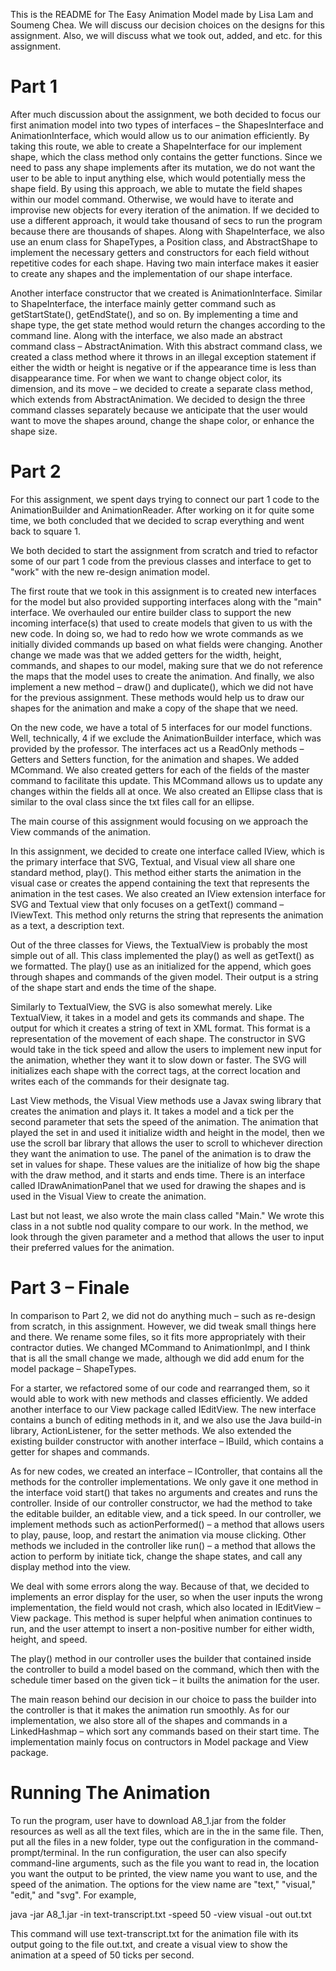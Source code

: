 This is the README for The Easy Animation Model made by Lisa Lam and Soumeng Chea. We will discuss our decision choices on the designs for this assignment. Also, we will discuss what we took out, added, and etc. for this assignment.

# Part 1

After much discussion about the assignment, we both decided to focus our first animation model into two types of interfaces – the ShapesInterface and AnimationInterface, which would allow us to our animation efficiently. By taking this route, we able to create a ShapeInterface for our implement shape, which the class method only contains the getter functions. Since we need to pass any shape implements after its mutation, we do not want the user to be able to input anything else, which would potentially mess the shape field. By using this approach, we able to mutate the field shapes within our model command. Otherwise, we would have to iterate and improvise new objects for every iteration of the animation. If we decided to use a different approach, it would take thousand of secs to run the program because there are thousands of shapes. Along with ShapeInterface, we also use an enum class for ShapeTypes, a Position class, and AbstractShape to implement the necessary getters and constructors for each field without repetitive codes for each shape. Having two main interface makes it easier to create any shapes and the implementation of our shape interface.

Another interface constructor that we created is AnimationInterface. Similar to ShapeInterface, the interface mainly getter command such as getStartState(), getEndState(), and so on. By implementing a time and shape type, the get state method would return the changes according to the command line. Along with the interface, we also made an abstract command class – AbstractAnimation. With this abstract command class, we created a class method where it throws in an illegal exception statement if either the width or height is negative or if the appearance time is less than disappearance time. For when we want to change object color, its dimension, and its move – we decided to create a separate class method, which extends from AbstractAnimation. We decided to design the three command classes separately because we anticipate that the user would want to move the shapes around, change the shape color, or enhance the shape size.

# Part 2

For this assignment, we spent days trying to connect our part 1 code to the AnimationBuilder and AnimationReader. After working on it for quite some time, we both concluded that we decided to scrap everything and went back to square 1. 

We both decided to start the assignment from scratch and tried to refactor some of our part 1 code from the previous classes and interface to get to "work" with the new re-design animation model. 

The first route that we took in this assignment is to created new interfaces for the model but also provided supporting interfaces along with the "main" interface. We overhauled our entire builder class to support the new incoming interface(s) that used to create models that given to us with the new code. In doing so, we had to redo how we wrote commands as we initially divided commands up based on what fields were changing. Another change we made was that we added getters for the width, height, commands, and shapes to our model, making sure that we do not reference the maps that the model uses to create the animation. And finally, we also implement a new method – draw() and duplicate(), which we did not have for the previous assignment. These methods would help us to draw our shapes for the animation and make a copy of the shape that we need.

On the new code, we have a total of 5 interfaces for our model functions. Well, technically, 4 if we exclude the AnimationBuilder interface, which was provided by the professor. The interfaces act us a ReadOnly methods – Getters and Setters function, for the animation and shapes. We added MCommand. We also created getters for each of the fields of the master command to facilitate this update. This MCommand allows us to update any changes within the fields all at once. We also created an Ellipse class that is similar to the oval class since the txt files call for an ellipse. 

The main course of this assignment would focusing on we approach the View commands of the animation.

In this assignment, we decided to create one interface called IView, which is the primary interface that SVG, Textual, and Visual view all share one standard method, play(). This method either starts the animation in the visual case or creates the append containing the text that represents the animation in the test cases. We also created an IView extension interface for SVG and Textual view that only focuses on a getText() command – IViewText. This method only returns the string that represents the animation as a text, a description text.

Out of the three classes for Views, the TextualView is probably the most simple out of all. This class implemented the play() as well as getText() as we formatted. The play() use as an initialized for the append, which goes through shapes and commands of the given model. Their output is a string of the shape start and ends the time of the shape.

Similarly to TextualView, the SVG is also somewhat merely. Like TextualView, it takes in a model and gets its commands and shape. The output for which it creates a string of text in XML format. This format is a representation of the movement of each shape. The constructor in SVG would take in the tick speed and allow the users to implement new input for the animation, whether they want it to slow down or faster. The SVG will initializes each shape with the correct tags, at the correct location and writes each of the commands for their designate tag.

Last View methods, the Visual View methods use a Javax swing library that creates the animation and plays it. It takes a model and a tick per the second parameter that sets the speed of the animation. The animation that played the set in and used it initialize width and height in the model, then we use the scroll bar library that allows the user to scroll to whichever direction they want the animation to use. The panel of the animation is to draw the set in values for shape. These values are the initialize of how big the shape with the draw method, and it starts and ends time. There is an interface called IDrawAnimationPanel that we used for drawing the shapes and is used in the Visual View to create the animation. 

Last but not least, we also wrote the main class called "Main." We wrote this class in a not subtle nod quality compare to our work. In the method, we look through the given parameter and a method that allows the user to input their preferred values for the animation.

# Part 3 – Finale

In comparison to Part 2, we did not do anything much – such as re-design from scratch, in this assignment. However, we did tweak small things here and there. We rename some files, so it fits more appropriately with their contractor duties. We changed MCommand to AnimationImpl, and I think that is all the small change we made, although we did add enum for the model package – ShapeTypes.

For a starter, we refactored some of our code and rearranged them, so it would able to work with new methods and classes efficiently. We added another interface to our View package called IEditView. The new interface contains a bunch of editing methods in it, and we also use the Java build-in library, ActionListener, for the setter methods. We also extended the existing builder constructor with another interface – IBuild, which contains a getter for shapes and commands. 

As for new codes, we created an interface – IController, that contains all the methods for the controller implementations. We only gave it one method in the interface void start() that takes no arguments and creates and runs the controller.  Inside of our controller constructor, we had the method to take the editable builder, an editable view, and a tick speed. In our controller, we implement methods such as actionPerformed() – a method that allows users to play, pause, loop, and restart the animation via mouse clicking. Other methods we included in the controller like run() – a method that allows the action to perform by initiate tick, change the shape states, and call any display method into the view. 

We deal with some errors along the way. Because of that, we decided to implements an error display for the user, so when the user inputs the wrong implementation, the field would not crash, which also located in IEditView – View package. This method is super helpful when animation continues to run, and the user attempt to insert a non-positive number for either width, height, and speed. 

The play() method in our controller uses the builder that contained inside the controller to build a model based on the command, which then with the schedule timer based on the given tick – it builts the animation for the user.

The main reason behind our decision in our choice to pass the builder into the controller is that it makes the animation run smoothly. As for our implementation, we also store all of the shapes and commands in a LinkedHashmap – which sort any commands based on their start time. The implementation mainly focus on contructors in Model package and View package.

# Running The Animation

To run the program, user have to download A8_1.jar from the folder resources as well as all the text files, which are in the in the same file. Then, put all the files in a new folder, type out the configuration in the command-prompt/terminal. In the run configuration, the user can also specify command-line arguments, such as the file you want to read in, the location you want the output to be printed, the view name you want to use, and the speed of the animation. The options for the view name are "text," "visual," "edit," and "svg". For example,

java -jar A8_1.jar -in text-transcript.txt -speed 50 -view visual -out out.txt

This command will use text-transcript.txt for the animation file with its output going to the file out.txt, and create a visual view to show the animation at a speed of 50 ticks per second.

